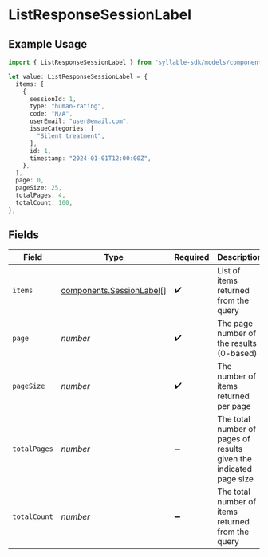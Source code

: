 # ListResponseSessionLabel

## Example Usage

```typescript
import { ListResponseSessionLabel } from "syllable-sdk/models/components";

let value: ListResponseSessionLabel = {
  items: [
    {
      sessionId: 1,
      type: "human-rating",
      code: "N/A",
      userEmail: "user@email.com",
      issueCategories: [
        "Silent treatment",
      ],
      id: 1,
      timestamp: "2024-01-01T12:00:00Z",
    },
  ],
  page: 0,
  pageSize: 25,
  totalPages: 4,
  totalCount: 100,
};
```

## Fields

| Field                                                                | Type                                                                 | Required                                                             | Description                                                          | Example                                                              |
| -------------------------------------------------------------------- | -------------------------------------------------------------------- | -------------------------------------------------------------------- | -------------------------------------------------------------------- | -------------------------------------------------------------------- |
| `items`                                                              | [components.SessionLabel](../../models/components/sessionlabel.md)[] | :heavy_check_mark:                                                   | List of items returned from the query                                |                                                                      |
| `page`                                                               | *number*                                                             | :heavy_check_mark:                                                   | The page number of the results (0-based)                             | 0                                                                    |
| `pageSize`                                                           | *number*                                                             | :heavy_check_mark:                                                   | The number of items returned per page                                | 25                                                                   |
| `totalPages`                                                         | *number*                                                             | :heavy_minus_sign:                                                   | The total number of pages of results given the indicated page size   | 4                                                                    |
| `totalCount`                                                         | *number*                                                             | :heavy_minus_sign:                                                   | The total number of items returned from the query                    | 100                                                                  |
